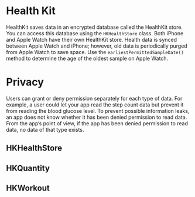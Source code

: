 # Health Kit

HealthKit saves data in an encrypted database called the HealthKit store. You
can access this database using the `HKHealthStore` class. Both iPhone and Apple
Watch have their own HealthKit store. Health data is synced between Apple Watch
and iPhone; however, old data is periodically purged from Apple Watch to save
space. Use the `earliestPermittedSampleDate()` method to determine the age of the
oldest sample on Apple Watch.

# Privacy

Users can grant or deny permission separately for each type of data. For
example, a user could let your app read the step count data but prevent it from
reading the blood glucose level. To prevent possible information leaks, an app
does not know whether it has been denied permission to read data. From the app’s
point of view, if the app has been denied permission to read data, no data of
that type exists.

## HKHealthStore

## HKQuantity

## HKWorkout
